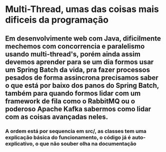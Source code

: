 # Multi-Thread, umas das coisas mais dificeis da programação

## Em desenvolvimente web com Java, dificilmente mechemos com concorrencia e paralelismo usando multi-thread's, porém ainda assim devemos aprender para se um dia formos usar um Spring Batch da vida, pra fazer processos pesados de forma assincrona precisamos saber o que está por baixo dos panos do Spring Batch, também para quando formos lidar com um framework de fila como o RabbitMQ ou o poderoso Apache Kafka sabermos como lidar com as coisas avançadas neles.

### A ordem está por sequencia em src/, as classes tem uma explicação básica do funcionamento, o código já é auto-explicativo, o que não souber olha na documentação